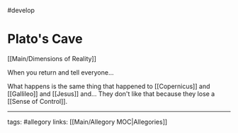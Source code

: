 #develop 

# Plato's Cave
[[Main/Dimensions of Reality]]


When you return and tell everyone...

What happens is the same thing that happened to [[Copernicus]] and [[Gallileo]] and [[Jesus]] and... They don't like that because they lose a [[Sense of Control]].


---
tags: #allegory
links: [[Main/Allegory MOC|Allegories]]